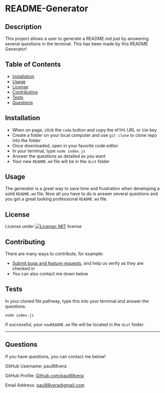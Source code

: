 
  # README-Generator

  ## Description
  This project allows a user to generate a README.md just by answering several questions in the terminal. This has been made by this README Generator!

  ## Table of Contents
  - [Installation](#installation)
  - [Usage](#usage)
  - [License](#license)
  - [Contributing](#contributing)
  - [Tests](#tests)
  - [Questions](#questions)

  ## Installation
  * When on page, click the `code` button and copy the `HTTPS` URL or `SSH` key
  * Create a folder on your local computer and use `git clone` to clone repo into the folder
  * Once downloaded, open in your favorite code editor
  * In your terminal, type `node index.js`
  * Answer the questions as detailed as you want
  * Your new `README.md` file will be in the `dist` folder

  ## Usage
  The generator is a great way to save time and frustration when developing a solid `README.md` file. Now all you have to do is answer several questions and you got a great looking professional `README.md` file.

  ## License
  License under [![License: MIT](https://img.shields.io/badge/License-MIT-yellow.svg)](https://opensource.org/licenses/MIT) license

  ## Contributing
  There are many ways to contribute, for example:
  * [Submit bugs and feature requests](https://github.com/paul88vera/readme-generator/issues), and help us verify as they are checked in
  * You can also contact me down below

  ## Tests
  In your cloned file pathway, type this into your terminal and answer the questions.
  ``` 
  node index.js 
  ```
  If successful, your `newREADME.md` file will be located in the `dist` folder. 

---
  ## Questions
  If you have questions, you can contact me below!

  GitHub Username: paul88vera

  GitHub Profile: [Github.com/paul88vera](https://github.com/paul88vera/)

  Email Address: paul88vera@gmail.com
 